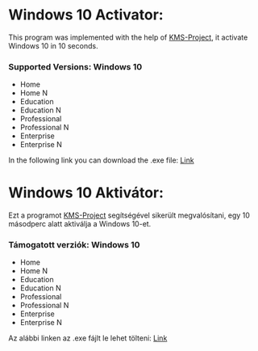 # Windows 10 Activator:
This program was implemented with the help of <a href="https://kms-project.msguides.com">KMS-Project</a>, it activate Windows 10 in 10 seconds.

### Supported Versions: Windows 10
- Home
- Home N
- Education
- Education N
- Professional
- Professional N
- Enterprise
- Enterprise N

In the following link you can download the .exe file:
<a id="raw-url" href="http://raw.githubusercontent.com/betterix/Windows_Aktivator/master/bin/Debug/Windows_Activator.exe">Link</a>

# Windows 10 Aktivátor:
Ezt a programot <a href="https://kms-project.msguides.com">KMS-Project</a> segítségével sikerült megvalósítani, egy 10 másodperc alatt aktiválja a Windows 10-et.
### Támogatott verziók: Windows 10
- Home
- Home N
- Education
- Education N
- Professional
- Professional N
- Enterprise
- Enterprise N

Az alábbi linken az .exe fájlt le lehet tölteni:
<a id="raw-url" href="http://raw.githubusercontent.com/betterix/Windows_Aktivator/master/bin/Debug/Windows_Activator.exe">Link</a>
